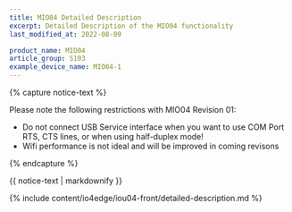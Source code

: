 ```yaml
---
title: MIO04 Detailed Description
excerpt: Detailed Description of the MIO04 functionality
last_modified_at: 2022-08-09

product_name: MIO04
article_group: S103
example_device_name: MIO04-1
---
```


{% capture notice-text %}

Please note the following restrictions with MIO04 Revision 01:

* Do not connect USB Service interface when you want to use COM Port RTS, CTS lines, or when using half-duplex mode!
* Wifi performance is not ideal and will be improved in coming revisons

{% endcapture %}
<div class="notice--info">
  {{ notice-text | markdownify }}
</div>

{% include content/io4edge/iou04-front/detailed-description.md %}
